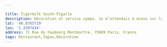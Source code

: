 ```yaml
---

title: Tigermilk South-Pigalle
description: Décoration et service sympa. Je m’attendais à mieux sur la Quesadilla
lat: '48.8765729'
lon: '2.3397434'
address: 72 Rue du Faubourg Montmartre, 75009 Paris, France
tags: Restaurant,Tapas,Décoration
---
```

